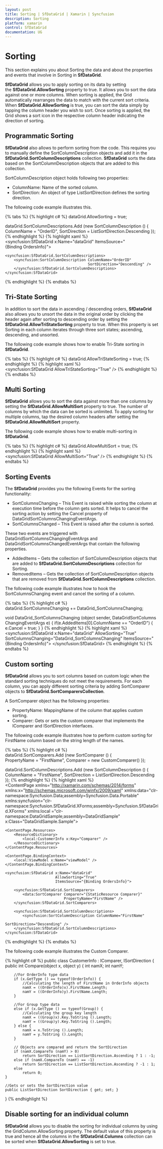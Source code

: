 ```yaml
---
layout: post
title: Sorting | SfDataGrid | Xamarin | Syncfusion
description: Sorting
platform: xamarin
control: SfDataGrid
documentation: UG
---
```


# Sorting 

This section explains you about Sorting the data and about the properties and events that involve in Sorting in **SfDataGrid**.
 
**SfDataGrid** allows you to apply sorting on its data by setting the **SfDataGrid.AllowSorting** property to true. It allows you to sort the data against one or more columns. When sorting is applied, the Grid automatically rearranges the data to match with the current sort criteria. When **SfDataGrid.AllowSorting** is true, you can sort the data simply by tapping the column header you wish to sort. Once sorting is applied, the Grid shows a sort icon in the respective column header indicating the direction of sorting.

## Programmatic Sorting

**SfDataGrid** also allows to perform sorting from the code. This requires you to manually define the SortColumnDescription objects and add it in the **SfDataGrid.SortColumnDescriptions** collection. **SfDataGrid** sorts the data based on the SortColumnDescription objects that are added to this collection.

SortColumnDescription object holds following two properties:

* ColumnName: Name of the sorted column.
* SortDirection: An object of type ListSortDirection defines the sorting direction.

The following code example illustrates this.

{% tabs %}
{% highlight c# %}
dataGrid.AllowSorting = true;

dataGrid.SortColumnDescriptions.Add (new SortColumnDescription () {
    ColumnName = "OrderID",
    SortDirection = ListSortDirection.Descending
}); 
{% endhighlight %}
{% highlight xaml %}
<syncfusion:SfDataGrid x:Name="dataGrid"
            ItemsSource="{Binding OrdersInfo}">

    <syncfusion:SfDataGrid.SortColumnDescriptions>
        <syncfusion:SortColumnDescription ColumnName="OrderID" 
                                          SortDirection="Descending" />
        </syncfusion:SfDataGrid.SortColumnDescriptions>
    </syncfusion:SfDataGrid> 
{% endhighlight %}
{% endtabs %}

## Tri-State Sorting

In addition to sort the data in ascending / descending orders, **SfDataGrid** also allows you to unsort the data in the original order by clicking the header again after sorting to descending order by setting the **SfDataGrid.AllowTriStateSorting** property to true. When this property is set Sorting in each column iterates through three sort states; ascending, descending, and unsorted.

The following code example shows how to enable Tri-State sorting in **SfDataGrid**.

{% tabs %}
{% highlight c# %}
dataGrid.AllowTriStateSorting = true;
{% endhighlight %}
{% highlight xaml %}
<syncfusion:SfDataGrid AllowTriStateSorting="True" />
{% endhighlight %}
{% endtabs %}

## Multi Sorting

**SfDataGrid** allows you to sort the data against more than one columns by setting the **SfDataGrid.AllowMultiSort** property to true. The number of columns by which the data can be sorted is unlimited. To apply sorting for multiple columns, tap the desired column headers after setting the **SfDataGrid.AllowMultiSort** property.

The following code example shows how to enable multi-sorting in **SfDataGrid**.

{% tabs %}
{% highlight c# %}
dataGrid.AllowMultiSort = true;
{% endhighlight %}
{% highlight xaml %}
<syncfusion:SfDataGrid AllowMultiSort="True" />
{% endhighlight %}
{% endtabs %}

## Sorting Events

The **SfDataGrid** provides you the following Events for the sorting functionality:

* SortColumnsChanging – This Event is raised while sorting the column at execution time before the column gets sorted. It helps to cancel the sorting action by setting the Cancel property of DataGridSortColumnsChangingEventArgs.
* SortColumnsChanged – This Event is raised after the column is sorted.

These two events are triggered with DataGridSortColumnsChangingEventArgs and DataGridSortColumnsChangedEventArgs that contain the following properties.

* AddedItems – Gets the collection of SortColumnDescription objects that are added to **SfDataGrid.SortColumnDescriptions** collection for Sorting.
* RemovedItems – Gets the collection of SortColumnDescription objects that are removed from **SfDataGrid.SortColumnDescriptions** collection.

The following code example illustrates how to hook the SortColumnsChanging event and cancel the sorting of a column.

{% tabs %}
{% highlight c# %}
dataGrid.SortColumnsChanging += DataGrid_SortColumnsChanging; 

void DataGrid_SortColumnsChanging (object sender, DataGridSortColumnsChangingEventArgs e)
{
    if(e.AddedItems[0].ColumnName == "OrderID")
    {
        e.Cancel = true;
    }
}
{% endhighlight %}
{% highlight xaml %}
<syncfusion:SfDataGrid x:Name="dataGrid"
            AllowSorting="True"
            SortColumnsChanging="DataGrid_SortColumnsChanging"
            ItemsSource="{Binding OrdersInfo}">
</syncfusion:SfDataGrid> 
{% endhighlight %}
{% endtabs %}

## Custom sorting

**SfDataGrid** allows you to sort columns based on custom logic when the standard sorting techniques do not meet the requirements. For each column, you can apply different sorting criteria by adding SortComparer objects to **SfDataGrid.SortComparersCollection**.

A SortComparer object has the following properties:

* PropertyName: MappingName of the column that applies custom sorting.
* Comparer: Gets or sets the custom comparer that implements the IComparer and ISortDirection interfaces.

The following code example illustrates how to perform custom sorting for FirstName column based on the string length of the names.

{% tabs %}
{% highlight c# %}
dataGrid.SortComparers.Add (new SortComparer () {
    PropertyName = "FirstName",
    Comparer = new CustomComparer()
});

dataGrid.SortColumnDescriptions.Add (new SortColumnDescription () {
    ColumnName = "FirstName",
    SortDirection = ListSortDirection.Descending
}); 
{% endhighlight %}
{% highlight xaml %}
<ContentPage xmlns="http://xamarin.com/schemas/2014/forms"
             xmlns:x="http://schemas.microsoft.com/winfx/2009/xaml"
             xmlns:data="clr-namespace:Syncfusion.Data;assembly=Syncfusion.Data.Portable"
             xmlns:syncfusion="clr-namespace:Syncfusion.SfDataGrid.XForms;assembly=Syncfusion.SfDataGrid.XForms"
             xmlns:local ="clr-namespace:DataGridSample;assembly=DataGridSample"
             x:Class="DataGridSample.Sample">

    <ContentPage.Resources>
        <ResourceDictionary>
            <local:CustomerInfo x:Key="Comparer" />
        </ResourceDictionary>
    </ContentPage.Resources>

    <ContentPage.BindingContext>
        <local:ViewModel x:Name="viewModel" />
    </ContentPage.BindingContext>

    <syncfusion:SfDataGrid x:Name="dataGrid"
                           AllowSorting="True"
                           ItemsSource="{Binding OrdersInfo}">

        <syncfusion:SfDataGrid.SortComparers>
            <data:SortComparer Comparer="{StaticResource Comparer}"
                               PropertyName="FirstName" />
        </syncfusion:SfDataGrid.SortComparers>

        <syncfusion:SfDataGrid.SortColumnDescriptions>
            <syncfusion:SortColumnDescription ColumnName="FirstName" 
                                              SortDirection="Descending" />
        </syncfusion:SfDataGrid.SortColumnDescriptions>
    </syncfusion:SfDataGrid>
</ContentPage> 
{% endhighlight %}
{% endtabs %}

The following code example illustrates the Custom Comparer.

{% highlight c# %}
public class CustomerInfo : IComparer<Object>, ISortDirection
{
    public int Compare(object x, object y)
    {
        int namX;
        int namY;

        //For OrderInfo type data
        if (x.GetType () == typeof(OrderInfo)) {
            //Calculating the length of FirstName in OrderInfo objects
            namX = ((OrderInfo)x).FirstName.Length;
            namY = ((OrderInfo)y).FirstName.Length;
        }

        //For Group type data                                   
        else if (x.GetType () == typeof(Group)) {
            //Calculating the group key length
            namX = ((Group)x).Key.ToString ().Length;
            namY = ((Group)y).Key.ToString ().Length;
        } else {
            namX = x.ToString ().Length;
            namY = y.ToString ().Length;
        }

        // Objects are compared and return the SortDirection
        if (namX.CompareTo (namY) > 0)
            return SortDirection == ListSortDirection.Ascending ? 1 : -1;
        else if (namX.CompareTo (namY) == -1)
            return SortDirection == ListSortDirection.Ascending ? -1 : 1;
        else
            return 0; 
    }

    //Gets or sets the SortDirection value
    public ListSortDirection SortDirection { get; set; }
}
{% endhighlight %}

## Disable sorting for an individual column

**SfDataGrid** allows you to disable the sorting for individual columns by using the GridColumn.AllowSorting property. The default value of this property is true and hence all the columns in the **SfDataGrid.Columns** collection can be sorted when **SfDataGrid.AllowSorting** is set to true.
